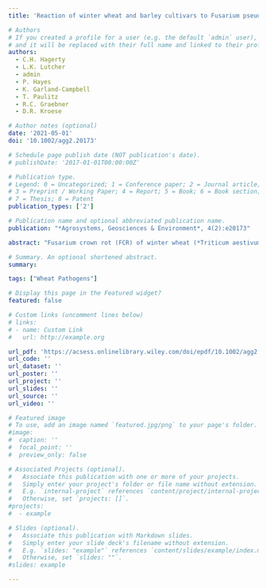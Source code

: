 ```yaml
---
title: 'Reaction of winter wheat and barley cultivars to Fusarium pseudograminearum-innoculated fields in the dryland Pacific Northwest, USA'

# Authors
# If you created a profile for a user (e.g. the default `admin` user), write the username (folder name) here
# and it will be replaced with their full name and linked to their profile.
authors:
  - C.H. Hagerty
  - L.K. Lutcher
  - admin
  - P. Hayes
  - K. Garland-Campbell
  - T. Paulitz
  - R.C. Graebner
  - D.R. Kroese

# Author notes (optional)
date: '2021-05-01'
doi: '10.1002/agg2.20173'

# Schedule page publish date (NOT publication's date).
# publishDate: '2017-01-01T00:00:00Z'

# Publication type.
# Legend: 0 = Uncategorized; 1 = Conference paper; 2 = Journal article;
# 3 = Preprint / Working Paper; 4 = Report; 5 = Book; 6 = Book section;
# 7 = Thesis; 8 = Patent
publication_types: ['2']

# Publication name and optional abbreviated publication name.
publication: "*Agrosystems, Geosciences & Environment*, 4(2):e20173"

abstract: "Fusarium crown rot (FCR) of winter wheat (*Triticum aestivum* L.), caused by *Fusarium pseudograminearm* and *Fusarium culmorum*, is a yield-limiting disease in arid wheat-producing areas of the inland Pacific Northwest. Foliar fungicide applications and currently available seed treatments do not control FCR. Alternative crops that provide a rotational benefit to reduce disease are not economically feasible. Major-gene resistance is unavailable, but there is preliminary evidence that some wheat and barley (*Hordeum vulgare* L.) cultivars are more resistant than others. We followed up on preliminary work by growing 14 varieties of winter wheat, planted with in-furrow FCR inoculum, in 2018 and 2019 in Morrow County, Oregon—one of the world's driest wheat producing regions. Two barley cultivars were added to the experiment during the second year of research. Evaluations of cultivar resistance were made by conducting aboveground visual assessments by counting whiteheads, prematurely senesced wheat heads that are indicative of FCR infection. Whitehead count information was correlated with yield and grain volume weight data. Maximum whitehead counts were measured in plots of the FCR-susceptible check cultivar ‘Stephens’. There was no evidence of a cultivar-specific relationship between whitehead count and corresponding values for yield and grain volume weight. There was limited evidence that some cultivars have the capacity to compensate for effects of disease."

# Summary. An optional shortened abstract.
summary: 

tags: ["Wheat Pathogens"]

# Display this page in the Featured widget?
featured: false

# Custom links (uncomment lines below)
# links:
# - name: Custom Link
#   url: http://example.org

url_pdf: 'https://acsess.onlinelibrary.wiley.com/doi/epdf/10.1002/agg2.20173'
url_code: ''
url_dataset: ''
url_poster: ''
url_project: ''
url_slides: ''
url_source: ''
url_video: ''

# Featured image
# To use, add an image named `featured.jpg/png` to your page's folder.
#image:
#  caption: ''
#  focal_point: ''
#  preview_only: false

# Associated Projects (optional).
#   Associate this publication with one or more of your projects.
#   Simply enter your project's folder or file name without extension.
#   E.g. `internal-project` references `content/project/internal-project/index.md`.
#   Otherwise, set `projects: []`.
#projects:
#  - example

# Slides (optional).
#   Associate this publication with Markdown slides.
#   Simply enter your slide deck's filename without extension.
#   E.g. `slides: "example"` references `content/slides/example/index.md`.
#   Otherwise, set `slides: ""`.
#slides: example

---
```

